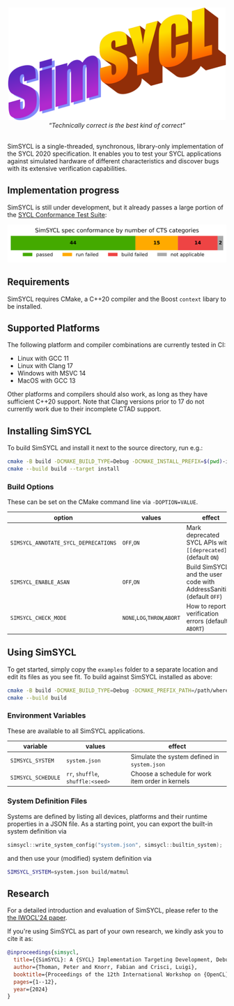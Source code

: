 <p align="center">
<img src="resources/logo.svg" width="500px" alt="SimSYCL">
<br/>
<i>“Technically correct is the best kind of correct”</i><br/>&nbsp;
</p>

SimSYCL is a single-threaded, synchronous, library-only implementation of the SYCL 2020 specification. It enables you to test your SYCL applications against simulated hardware of different characteristics and discover bugs with its extensive verification capabilities.

## Implementation progress

SimSYCL is still under development, but it already passes a large portion of the [SYCL Conformance Test Suite](https://github.com/KhronosGroup/SYCL-CTS):

![SYCL spec conformance by CTS test suites passed](resources/cts_state.svg)

## Requirements

SimSYCL requires CMake, a C++20 compiler and the Boost `context` libary to be installed.

## Supported Platforms

The following platform and compiler combinations are currently tested in CI:

 * Linux with GCC 11
 * Linux with Clang 17
 * Windows with MSVC 14
 * MacOS with GCC 13

Other platforms and compilers should also work, as long as they have sufficient C++20 support.
Note that Clang versions prior to 17 do not currently work due to their incomplete CTAD support.

## Installing SimSYCL

To build SimSYCL and install it next to the source directory, run e.g.:

```sh
cmake -B build -DCMAKE_BUILD_TYPE=Debug -DCMAKE_INSTALL_PREFIX=$(pwd)-install
cmake --build build --target install
```

### Build Options

These can be set on the CMake command line via `-DOPTION=VALUE`.

| option | values | effect |
|---|---|---|
| `SIMSYCL_ANNOTATE_SYCL_DEPRECATIONS` | `OFF`,`ON` | Mark deprecated SYCL APIs with `[[deprecated]]` (default `ON`) |
| `SIMSYCL_ENABLE_ASAN`| `OFF`,`ON` | Build SimSYCL and the user code with AddressSanitizer (default `OFF`) |
| `SIMSYCL_CHECK_MODE` | `NONE`,`LOG`,`THROW`,`ABORT` | How to report verification errors (default `ABORT`) |

## Using SimSYCL

To get started, simply copy the `examples` folder to a separate location and edit its files as you see fit. To build against SimSYCL installed as above:

```sh
cmake -B build -DCMAKE_BUILD_TYPE=Debug -DCMAKE_PREFIX_PATH=/path/where/you/installed/SimSYCL
cmake --build build
```

### Environment Variables

These are available to all SimSYCL applications.

| variable | values | effect |
|---|---|---|
| `SIMSYCL_SYSTEM` | `system.json` | Simulate the system defined in `system.json` |
| `SIMSYCL_SCHEDULE` | `rr`, `shuffle`, `shuffle:<seed>` | Choose a schedule for work item order in kernels |

### System Definition Files

Systems are defined by listing all devices, platforms and their runtime properties in a JSON file.
As a starting point, you can export the built-in system definition via
```c++
simsycl::write_system_config("system.json", simsycl::builtin_system);
```
and then use your (modified) system definition via
```sh
SIMSYCL_SYSTEM=system.json build/matmul
```

## Research

For a detailed introduction and evaluation of SimSYCL, please refer to the [the IWOCL'24 paper](https://dl.acm.org/doi/pdf/10.1145/3648115.3648136).

If you're using SimSYCL as part of your own research, we kindly ask you to cite it as:
```bibtex
@inproceedings{simsycl,
  title={{SimSYCL}: A {SYCL} Implementation Targeting Development, Debugging, Simulation and Conformance},
  author={Thoman, Peter and Knorr, Fabian and Crisci, Luigi},
  booktitle={Proceedings of the 12th International Workshop on {OpenCL} and {SYCL}},
  pages={1--12},
  year={2024}
}
```
